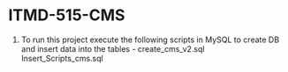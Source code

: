 # ITMD-515-CMS
1. To run this project execute the following scripts in MySQL to create DB and insert data into the tables -
    create_cms_v2.sql
    Insert_Scripts_cms.sql
